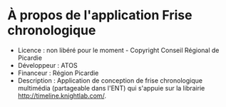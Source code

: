 # À propos de l'application Frise chronologique

* Licence : non libéré pour le moment - Copyright Conseil Régional de Picardie
* Développeur : ATOS
* Financeur : Région Picardie
* Description : Application de conception de frise chronologique multimédia  (partageable dans l'ENT) qui s'appuie sur la librairie  http://timeline.knightlab.com/.
